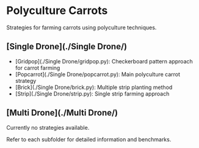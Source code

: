 # Polyculture Carrots

Strategies for farming carrots using polyculture techniques.

## [Single Drone](./Single Drone/)
- [Gridpop](./Single Drone/gridpop.py): Checkerboard pattern approach for carrot farming
- [Popcarrot](./Single Drone/popcarrot.py): Main polyculture carrot strategy
- [Brick](./Single Drone/brick.py): Multiple strip planting method
- [Strip](./Single Drone/strip.py): Single strip farming approach

## [Multi Drone](./Multi Drone/)
Currently no strategies available.

Refer to each subfolder for detailed information and benchmarks.
